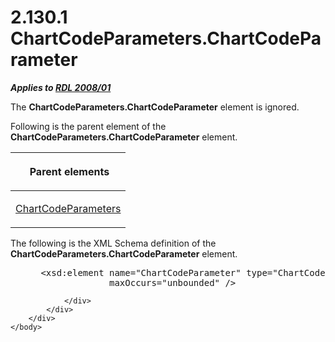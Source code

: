 <html dir="LTR" xmlns:mshelp="http://msdn.microsoft.com/mshelp" xmlns:ddue="http://ddue.schemas.microsoft.com/authoring/2003/5" xmlns:xlink="http://www.w3.org/1999/xlink" xmlns:tool="http://www.microsoft.com/tooltip">
    <head>
        <meta http-equiv="Content-Type" content="text/html; CHARSET=utf-8"></meta>
        <meta name="save" content="history"></meta>
        <title>2.130.1 ChartCodeParameters.ChartCodeParameter</title>
        <xml>
            <mshelp:toctitle title="2.130.1 ChartCodeParameters.ChartCodeParameter"></mshelp:toctitle>
            <mshelp:rltitle title="[MS-RDL]: ChartCodeParameters.ChartCodeParameter"></mshelp:rltitle>
            <mshelp:keyword index="A" term="f3b013a6-5c99-45ba-b20a-f709a19fd8ea"></mshelp:keyword>
            <mshelp:attr name="DCSext.ContentType" value="open specification"></mshelp:attr>
            <mshelp:attr name="AssetID" value="f3b013a6-5c99-45ba-b20a-f709a19fd8ea"></mshelp:attr>
            <mshelp:attr name="TopicType" value="kbRef"></mshelp:attr>
            <mshelp:attr name="DCSext.Title" value="[MS-RDL]: ChartCodeParameters.ChartCodeParameter" />
        </xml>
    </head>
    <body>
        <div id="header">
            <h1 class="heading">2.130.1 ChartCodeParameters.ChartCodeParameter</h1>
        </div>
        <div id="mainSection">
            <div id="mainBody">
                <div id="allHistory" class="saveHistory"></div>
                <div id="sectionSection0" class="section" name="collapseableSection">
                    

<p><b><i>Applies to </i></b><a href="1e855f94-4617-47e4-b89e-0856c6cb420f.md"><b><i>RDL 2008/01</i></b></a></p>

<p>The <b>ChartCodeParameters.ChartCodeParameter</b> element is
ignored.</p>

<p>Following is the parent element of the <b>ChartCodeParameters.ChartCodeParameter</b>
element.</p>

<table>
 <thead>
  <tr>
   <th>
   <p> Parent elements</p>
   </th>
  </tr>
 </thead>
 <tr>
  <td>
  <p><a href="6459dd62-7b5b-4737-94db-95f4ea12bfbe.md">ChartCodeParameters</a></p>
  </td>
 </tr>
</table>

<p>The following is the XML Schema definition of the <b>ChartCodeParameters.ChartCodeParameter</b>
element.           </p>

<dl>
<dd>
<div><pre> &lt;xsd:element name=&quot;ChartCodeParameter&quot; type=&quot;ChartCodeParameterType&quot; 
              maxOccurs=&quot;unbounded&quot; /&gt;
</pre></div>
</dd></dl>


                </div>
            </div>
        </div>
    </body>
</html>